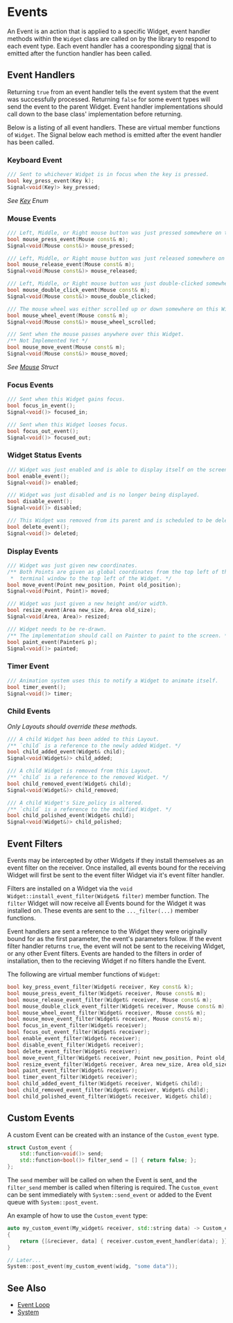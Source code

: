 # Events

An Event is an action that is applied to a specific Widget, event handler
methods within the `Widget` class are called on by the library to respond to
each event type. Each event handler has a cooresponding [signal](signals.md)
that is emitted after the function handler has been called.

## Event Handlers

Returning `true` from an event handler tells the event system that the event was
successfully processed. Returning `false` for some event types will send the
event to the parent Widget. Event handler implementations should call down to
the base class' implementation before returning.

Below is a listing of all event handlers. These are virtual member functions of
`Widget`. The Signal below each method is emitted after the event handler has
been called.

### Keyboard Event

```cpp
/// Sent to whichever Widget is in focus when the key is pressed.
bool key_press_event(Key k);
Signal<void(Key)> key_pressed;
```

*See [Key](key.md) Enum*

### Mouse Events

```cpp
/// Left, Middle, or Right mouse button was just pressed somewhere on this Widget.
bool mouse_press_event(Mouse const& m);
Signal<void(Mouse const&)> mouse_pressed;

/// Left, Middle, or Right mouse button was just released somewhere on this Widget.
bool mouse_release_event(Mouse const& m);
Signal<void(Mouse const&)> mouse_released;

/// Left, Middle, or Right mouse button was just double-clicked somewhere on this Widget.
bool mouse_double_click_event(Mouse const& m);
Signal<void(Mouse const&)> mouse_double_clicked;

/// The mouse wheel was either scrolled up or down somewhere on this Widget.
bool mouse_wheel_event(Mouse const& m);
Signal<void(Mouse const&)> mouse_wheel_scrolled;

/// Sent when the mouse passes anywhere over this Widget.
/** Not Implemented Yet */
bool mouse_move_event(Mouse const& m);
Signal<void(Mouse const&)> mouse_moved;
```

*See [Mouse](mouse.md) Struct*

### Focus Events

```cpp
/// Sent when this Widget gains focus.
bool focus_in_event();
Signal<void()> focused_in;

/// Sent when this Widget looses focus.
bool focus_out_event();
Signal<void()> focused_out;
```

### Widget Status Events

```cpp
/// Widget was just enabled and is able to display itself on the screen.
bool enable_event();
Signal<void()> enabled;

/// Widget was just disabled and is no longer being displayed.
bool disable_event();
Signal<void()> disabled;

/// This Widget was removed from its parent and is scheduled to be deleted after this event is processed.
bool delete_event();
Signal<void()> deleted;
```

### Display Events

```cpp
/// Widget was just given new coordinates.
/** Both Points are given as global coordinates from the top left of the
 *  terminal window to the top left of the Widget. */
bool move_event(Point new_position, Point old_position);
Signal<void(Point, Point)> moved;

/// Widget was just given a new height and/or width.
bool resize_event(Area new_size, Area old_size);
Signal<void(Area, Area)> resized;

/// Widget needs to be re-drawn.
/** The implementation should call on Painter to paint to the screen. */
bool paint_event(Painter& p);
Signal<void()> painted;
```

### Timer Event

```cpp
/// Animation system uses this to notify a Widget to animate itself.
bool timer_event();
Signal<void()> timer;
```

### Child Events

*Only Layouts should override these methods.*

```cpp
/// A child Widget has been added to this Layout.
/** `child` is a reference to the newly added Widget. */
bool child_added_event(Widget& child);
Signal<void(Widget&)> child_added;

/// A child Widget is removed from this Layout.
/** `child` is a reference to the removed Widget. */
bool child_removed_event(Widget& child);
Signal<void(Widget&)> child_removed;

/// A child Widget's Size_policy is altered.
/** `child` is a reference to the modified Widget. */
bool child_polished_event(Widget& child);
Signal<void(Widget&)> child_polished;
```

## Event Filters

Events may be intercepted by other Widgets if they install themselves as an
event filter on the receiver. Once installed, all events bound for the receiving
Widget will first be sent to the event filter Widget via it's event filter
handler.

Filters are installed on a Widget via the `void
Widget::install_event_filter(Widget& filter)` member function. The `filter`
Widget will now receive all Events bound for the Widget it was installed on.
These events are sent to the `..._filter(...)` member functions.

Event handlers are sent a reference to the Widget they were originally bound for
as the first parameter, the event's parameters follow.  If the event filter
handler returns `true`, the event will not be sent to the receiving Widget, or
any other Event filters. Events are handed to the filters in order of
installation, then to the recieving Widget if no filters handle the Event.

The following are virtual member functions of `Widget`:

```cpp
bool key_press_event_filter(Widget& receiver, Key const& k);
bool mouse_press_event_filter(Widget& receiver, Mouse const& m);
bool mouse_release_event_filter(Widget& receiver, Mouse const& m);
bool mouse_double_click_event_filter(Widget& receiver, Mouse const& m);
bool mouse_wheel_event_filter(Widget& receiver, Mouse const& m);
bool mouse_move_event_filter(Widget& receiver, Mouse const& m);
bool focus_in_event_filter(Widget& receiver);
bool focus_out_event_filter(Widget& receiver);
bool enable_event_filter(Widget& receiver);
bool disable_event_filter(Widget& receiver);
bool delete_event_filter(Widget& receiver);
bool move_event_filter(Widget& receiver, Point new_position, Point old_position);
bool resize_event_filter(Widget& receiver, Area new_size, Area old_size);
bool paint_event_filter(Widget& receiver);
bool timer_event_filter(Widget& receiver);
bool child_added_event_filter(Widget& receiver, Widget& child);
bool child_removed_event_filter(Widget& receiver, Widget& child);
bool child_polished_event_filter(Widget& receiver, Widget& child);
```

## Custom Events

A custom Event can be created with an instance of the `Custom_event` type.

```cpp
struct Custom_event {
    std::function<void()> send;
    std::function<bool()> filter_send = [] { return false; };
};
```

The `send` member will be called on when the Event is sent, and the
`filter_send` member is called when filtering is required. The `Custom_event`
can be sent immediately with `System::send_event` or added to the Event queue
with `System::post_event`.

An example of how to use the `Custom_event` type:

```cpp
auto my_custom_event(My_widget& receiver, std::string data) -> Custom_event
{
    return {[&reciever, data] { receiver.custom_event_handler(data); }};
}

// Later...
System::post_event(my_custom_event(widg, "some data"));
```

## See Also

- [Event Loop](event-loop.md)
- [System](system.md)
